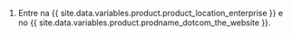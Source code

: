 1. Entre na {{ site.data.variables.product.product_location_enterprise }} e no {{ site.data.variables.product.prodname_dotcom_the_website }}.
